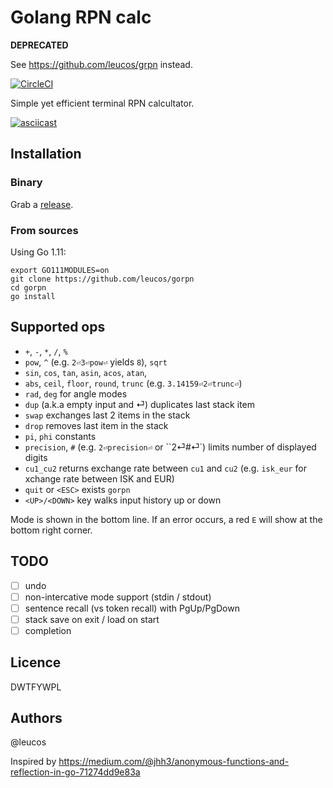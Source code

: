 # Golang RPN calc

**DEPRECATED** 

See https://github.com/leucos/grpn instead.

[![CircleCI](https://circleci.com/gh/leucos/gorpn/tree/master.svg?style=svg)](https://circleci.com/gh/leucos/gorpn/tree/master)

Simple yet efficient terminal RPN calcultator.

[![asciicast](https://asciinema.org/a/207322.png)](https://asciinema.org/a/207322)

## Installation

### Binary

Grab a [release](https://github.com/leucos/gorpn/releases).

### From sources

Using Go 1.11:

```
export GO111MODULES=on
git clone https://github.com/leucos/gorpn
cd gorpn
go install
```

## Supported ops

  - `+`, `-`, `*`, `/`, `%`
  - `pow`, `^` (e.g. `2⏎3⏎pow⏎` yields `8`), `sqrt`
  - `sin`, `cos`, `tan`, `asin`, `acos`, `atan`, 
  - `abs`, `ceil`, `floor`, `round`, `trunc` (e.g. `3.14159⏎2⏎trunc⏎`)
  - `rad`, `deg` for angle modes
  - `dup` (a.k.a empty input and ⏎) duplicates last stack item
  - `swap` exchanges last 2 items in the stack
  - `drop` removes last item in the stack
  - `pi`, `phi` constants
  - `precision`, `#` (e.g. `2⏎precision⏎` or ``2⏎#⏎`) limits number of displayed digits
  - `cu1_cu2` returns exchange rate between `cu1` and `cu2` (e.g. `isk_eur` for xchange rate between ISK and EUR)
  - `quit` or `<ESC>` exists `gorpn`
  - `<UP>/<DOWN>` key walks input history up or down

Mode is shown in the bottom line. If an error occurs, a red `E` will
show at the bottom right corner.

## TODO

- [ ] undo
- [ ] non-intercative mode support (stdin / stdout)
- [ ] sentence recall (vs token recall) with PgUp/PgDown
- [ ] stack save on exit / load on start
- [ ] completion

## Licence

DWTFYWPL

## Authors

@leucos

Inspired by https://medium.com/@jhh3/anonymous-functions-and-reflection-in-go-71274dd9e83a
